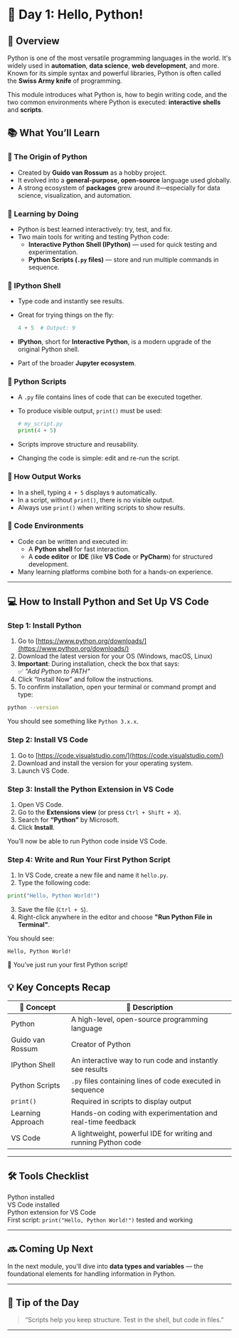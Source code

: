 # 🐍 Day 1: Hello, Python!


## 🧭 Overview

Python is one of the most versatile programming languages in the world. It's widely used in **automation**, **data science**, **web development**, and more. Known for its simple syntax and powerful libraries, Python is often called the **Swiss Army knife** of programming.

This module introduces what Python is, how to begin writing code, and the two common environments where Python is executed: **interactive shells** and **scripts**.


## 📚 What You’ll Learn

### 🔹 The Origin of Python
- Created by **Guido van Rossum** as a hobby project.
- It evolved into a **general-purpose, open-source** language used globally.
- A strong ecosystem of **packages** grew around it—especially for data science, visualization, and automation.

### 🔹 Learning by Doing
- Python is best learned interactively: try, test, and fix.
- Two main tools for writing and testing Python code:
  - **Interactive Python Shell (IPython)** — used for quick testing and experimentation.
  - **Python Scripts (`.py` files)** — store and run multiple commands in sequence.

### 🔹 IPython Shell
- Type code and instantly see results.
- Great for trying things on the fly:
  
  ```python
  4 + 5  # Output: 9
  ```

- **IPython**, short for **Interactive Python**, is a modern upgrade of the original Python shell.
- Part of the broader **Jupyter ecosystem**.

### 🔹 Python Scripts
- A `.py` file contains lines of code that can be executed together.
- To produce visible output, `print()` must be used:

  ```python
  # my_script.py
  print(4 + 5)
  ```

- Scripts improve structure and reusability.
- Changing the code is simple: edit and re-run the script.

### 🔹 How Output Works
- In a shell, typing `4 + 5` displays `9` automatically.
- In a script, without `print()`, there is no visible output.
- Always use `print()` when writing scripts to show results.

### 🔹 Code Environments
- Code can be written and executed in:
  - A **Python shell** for fast interaction.
  - A **code editor** or **IDE** (like **VS Code** or **PyCharm**) for structured development.
- Many learning platforms combine both for a hands-on experience.

---

## 💻 How to Install Python and Set Up VS Code

### Step 1: Install Python

1. Go to [https://www.python.org/downloads/](https://www.python.org/downloads/)
2. Download the latest version for your OS (Windows, macOS, Linux)
3. **Important**: During installation, check the box that says:  
   ✅ *"Add Python to PATH"*
4. Click “Install Now” and follow the instructions.
5. To confirm installation, open your terminal or command prompt and type:

```bash
python --version
```

You should see something like `Python 3.x.x`.


### Step 2: Install VS Code

1. Go to [https://code.visualstudio.com/](https://code.visualstudio.com/)
2. Download and install the version for your operating system.
3. Launch VS Code.


### Step 3: Install the Python Extension in VS Code

1. Open VS Code.
2. Go to the **Extensions view** (or press `Ctrl + Shift + X`).
3. Search for **“Python”** by Microsoft.
4. Click **Install**.

You’ll now be able to run Python code inside VS Code.


### Step 4: Write and Run Your First Python Script

1. In VS Code, create a new file and name it `hello.py`.
2. Type the following code:

```python
print("Hello, Python World!")
```

3. Save the file (`Ctrl + S`).
4. Right-click anywhere in the editor and choose **"Run Python File in Terminal"**.

You should see:

```
Hello, Python World!
```

🎉 You’ve just run your first Python script!


## 💡 Key Concepts Recap

| 🔧 Concept         | 💬 Description                                                                 |
|-------------------|--------------------------------------------------------------------------------|
| Python            | A high-level, open-source programming language                                |
| Guido van Rossum  | Creator of Python                                                             |
| IPython Shell     | An interactive way to run code and instantly see results                      |
| Python Scripts    | `.py` files containing lines of code executed in sequence                     |
| `print()`         | Required in scripts to display output                                         |
| Learning Approach | Hands-on coding with experimentation and real-time feedback                   |
| VS Code           | A lightweight, powerful IDE for writing and running Python code               |

---

## 🛠 Tools Checklist

Python installed  
VS Code installed  
Python extension for VS Code  
First script: `print("Hello, Python World!")` tested and working  

---

## 🔜 Coming Up Next

In the next module, you'll dive into **data types and variables** — the foundational elements for handling information in Python.

---

## 🙌 Tip of the Day

> “Scripts help you keep structure. Test in the shell, but code in files.”

---

